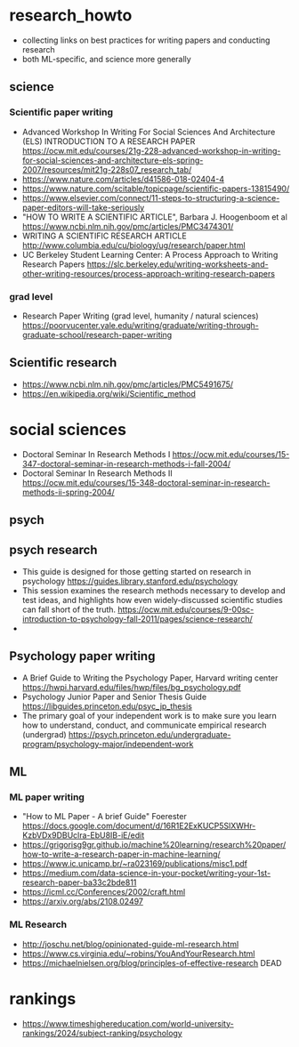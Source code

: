 # research_howto
- collecting links on best practices for writing papers and conducting research
- both ML-specific, and science more generally

## science

### Scientific paper writing

- Advanced Workshop In Writing For Social Sciences And Architecture (ELS) INTRODUCTION TO A RESEARCH PAPER https://ocw.mit.edu/courses/21g-228-advanced-workshop-in-writing-for-social-sciences-and-architecture-els-spring-2007/resources/mit21g-228s07_research_tab/
- https://www.nature.com/articles/d41586-018-02404-4
- https://www.nature.com/scitable/topicpage/scientific-papers-13815490/
- https://www.elsevier.com/connect/11-steps-to-structuring-a-science-paper-editors-will-take-seriously
- "HOW TO WRITE A SCIENTIFIC ARTICLE", Barbara J. Hoogenboom et al https://www.ncbi.nlm.nih.gov/pmc/articles/PMC3474301/ 
- WRITING A SCIENTIFIC RESEARCH ARTICLE http://www.columbia.edu/cu/biology/ug/research/paper.html 
- UC Berkeley Student Learning Center: A Process Approach to Writing Research Papers https://slc.berkeley.edu/writing-worksheets-and-other-writing-resources/process-approach-writing-research-papers

### grad level
- Research Paper Writing (grad level, humanity / natural sciences)  https://poorvucenter.yale.edu/writing/graduate/writing-through-graduate-school/research-paper-writing


## Scientific research

- https://www.ncbi.nlm.nih.gov/pmc/articles/PMC5491675/
- https://en.wikipedia.org/wiki/Scientific_method


# social sciences
- Doctoral Seminar In Research Methods I https://ocw.mit.edu/courses/15-347-doctoral-seminar-in-research-methods-i-fall-2004/
- Doctoral Seminar In Research Methods II https://ocw.mit.edu/courses/15-348-doctoral-seminar-in-research-methods-ii-spring-2004/

## psych

## psych research
- This guide is designed for those getting started on research in psychology https://guides.library.stanford.edu/psychology
- This session examines the research methods necessary to develop and test ideas, and highlights how even widely-discussed scientific studies can fall short of the truth.  https://ocw.mit.edu/courses/9-00sc-introduction-to-psychology-fall-2011/pages/science-research/
- 

## Psychology paper writing
- A Brief Guide to Writing the Psychology Paper, Harvard writing center https://hwpi.harvard.edu/files/hwp/files/bg_psychology.pdf
- Psychology Junior Paper and Senior Thesis Guide https://libguides.princeton.edu/psyc_jp_thesis
- The primary goal of your independent work is to make sure you learn how to understand, conduct, and communicate empirical research (undergrad) https://psych.princeton.edu/undergraduate-program/psychology-major/independent-work


## ML

### ML paper writing
- "How to ML Paper - A brief Guide" Foerester https://docs.google.com/document/d/16R1E2ExKUCP5SlXWHr-KzbVDx9DBUclra-EbU8IB-iE/edit
- https://grigorisg9gr.github.io/machine%20learning/research%20paper/how-to-write-a-research-paper-in-machine-learning/
- https://www.ic.unicamp.br/~ra023169/publications/misc1.pdf
- https://medium.com/data-science-in-your-pocket/writing-your-1st-research-paper-ba33c2bde811
- https://icml.cc/Conferences/2002/craft.html
- https://arxiv.org/abs/2108.02497

### ML Research
- http://joschu.net/blog/opinionated-guide-ml-research.html
- https://www.cs.virginia.edu/~robins/YouAndYourResearch.html
- https://michaelnielsen.org/blog/principles-of-effective-research DEAD


# rankings

- https://www.timeshighereducation.com/world-university-rankings/2024/subject-ranking/psychology
